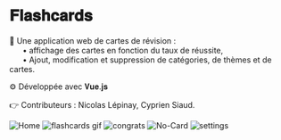 # 𝐅𝐥𝐚𝐬𝐡𝐜𝐚𝐫𝐝𝐬 

📱 Une application web de cartes de révision :\
&nbsp;&nbsp;&nbsp;&nbsp;&nbsp;&nbsp;• affichage des cartes en fonction du taux de réussite,\
&nbsp;&nbsp;&nbsp;&nbsp;&nbsp;&nbsp;• Ajout, modification et suppression de catégories, de thèmes et de cartes.

⚙️ Développée avec 𝐕𝐮𝐞.𝐣𝐬

👉 Contributeurs : Nicolas Lépinay, Cyprien Siaud.


![Home](https://user-images.githubusercontent.com/87578863/235714345-a262b68f-27f6-4b6a-8acb-046642ef9468.PNG)
![flashcards gif](https://user-images.githubusercontent.com/87578863/235714359-1609366b-fd30-4b0c-94bc-912432bfe131.gif)
![congrats](https://user-images.githubusercontent.com/87578863/235714343-26050eb8-6b6a-4a33-a1fa-c31e2e3beebc.png)
![No-Card](https://user-images.githubusercontent.com/87578863/235714350-8eceb0f7-e671-47a8-b728-0b51a62fe059.png)
![settings](https://user-images.githubusercontent.com/87578863/235714354-3b76f3f7-60a6-4b17-8a09-01af12c35816.png)
